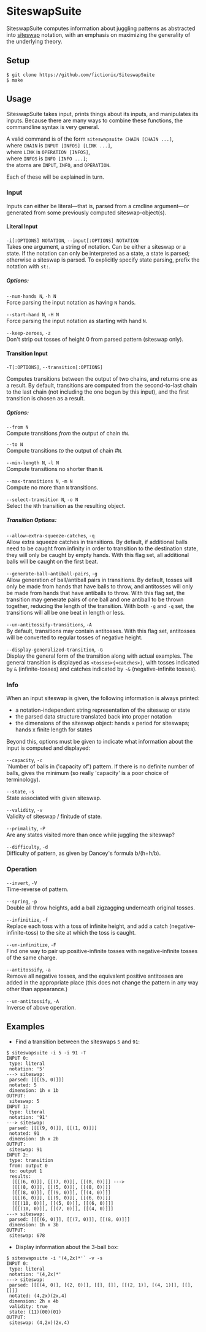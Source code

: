 # SiteswapSuite

SiteswapSuite computes information about juggling patterns as abstracted into [siteswap](http://en.wikipedia.org/wiki/Siteswap) notation, with an emphasis on maximizing the generality of the underlying theory.

## Setup

```
$ git clone https://github.com/fictionic/SiteswapSuite
$ make
```

## Usage

SiteswapSuite takes input, prints things about its inputs, and manipulates its inputs. Because there are many ways to combine these functions, the commandline syntax is very general.

A valid command is of the form `siteswapsuite CHAIN [CHAIN ...]`,  
where `CHAIN` is `INPUT [INFOS] [LINK ...]`,  
where `LINK` is `OPERATION [INFOS]`,  
where `INFOS` is `INFO [INFO ...]`;  
the atoms are `INPUT`, `INFO`, and `OPERATION`.

Each of these will be explained in turn.

### Input

Inputs can either be literal—that is, parsed from a cmdline argument—or generated from some previously computed siteswap-object(s).

#### Literal Input

`-i[:OPTIONS] NOTATION`, `--input[:OPTIONS] NOTATION`  
Takes one argument, a string of notation. Can be either a siteswap or a state. If the notation can only be interpreted as a state, a state is parsed; otherwise a siteswap is parsed. To explicitly specify state parsing, prefix the notation with `st:`.

##### Options:

`--num-hands N`, `-h N`  
Force parsing the input notation as having `N` hands.

`--start-hand N`, `-H N`  
Force parsing the input notation as starting with hand `N`.

`--keep-zeroes`, `-z`  
Don't strip out tosses of height 0 from parsed pattern (siteswap only).

#### Transition Input

`-T[:OPTIONS]`, `--transition[:OPTIONS]`

Computes transitions between the output of two chains, and returns one as a result. By default, transitions are computed from the second-to-last chain to the last chain (not including the one begun by this input), and the first transition is chosen as a result.

##### Options:

`--from N`  
Compute transitions *from* the output of chain #`N`.

`--to N`  
Compute transitions *to* the output of chain #`N`.

`--min-length N`, `-l N`  
Compute transitions no shorter than `N`.

`--max-transitions N`, `-m N`  
Compute no more than `N` transitions.

`--select-transition N`, `-o N`  
Select the `N`th transition as the resulting object.

##### Transition Options:

`--allow-extra-squeeze-catches`, `-q`  
Allow extra squeeze catches in transitions. By default, if additional balls need to be caught from infinity in order to transition to the destination state, they will only be caught by empty hands. With this flag set, all additional balls will be caught on the first beat.

`--generate-ball-antiball-pairs`, `-g`  
Allow generation of ball/antiball pairs in transitions. By default, tosses will only be made from hands that have balls to throw, and antitosses will only be made from hands that have antiballs to throw. With this flag set, the transition may generate pairs of one ball and one antiball to be thrown together, reducing the length of the transition. With both `-g` and `-q` set, the transitions will all be one beat in length or less.

`--un-antitossify-transitions`, `-A`  
By default, transitions may contain antitosses. With this flag set, antitosses will be converted to regular tosses of negative height.

`--display-generalized-transition`, `-G`  
Display the general form of the transition along with actual examples. The general transition is displayed as `<tosses>{<catches>}`, with tosses indicated by `&` (infinite-tosses) and catches indicated by `-&` (negative-infinite tosses).

### Info

When an input siteswap is given, the following information is always printed:
- a notation-independent string representation of the siteswap or state
- the parsed data structure translated back into proper notation
- the dimensions of the siteswap object: hands x period for siteswaps; hands x finite length for states

Beyond this, options must be given to indicate what information about the input is computed and displayed:

`--capacity`, `-c`  
`Number of balls in ('capacity of') pattern. If there is no definite number of balls, gives the minimum (so really 'capacity' is a poor choice of terminology).

`--state`, `-s`  
State associated with given siteswap.

`--validity`, `-v`  
Validity of siteswap / finitude of state.

`--primality`, `-P`  
Are any states visited more than once while juggling the siteswap?

`--difficulty`, `-d`  
Difficulty of pattern, as given by Dancey's formula b/(h+h/b).

### Operation

`--invert`, `-V`  
Time-reverse of pattern.

`--spring`, `-p`  
Double all throw heights, add a ball zigzagging underneath original tosses.

`--infinitize`, `-f`  
Replace each toss with a toss of infinite height, and add a catch (negative-infinite-toss) to the site at which the toss is caught.

`--un-infinitize`, `-F`  
Find one way to pair up positive-infinite tosses with negative-infinite tosses of the same charge.

`--antitossify`, `-a`  
Remove all negative tosses, and the equivalent positive antitosses are added in the appropriate place (this does not change the pattern in any way other than appearance.)

`--un-antitossify`, `-A`  
Inverse of above operation.

## Examples

- Find a transition between the siteswaps `5` and `91`:

```
$ siteswapsuite -i 5 -i 91 -T
INPUT 0:
 type: literal
 notation: '5'
---> siteswap:
 parsed: [[[(5, 0)]]]
 notated: 5
 dimension: 1h x 1b
OUTPUT: 
 siteswap: 5
INPUT 1:
 type: literal
 notation: '91'
---> siteswap:
 parsed: [[[(9, 0)]], [[(1, 0)]]]
 notated: 91
 dimension: 1h x 2b
OUTPUT: 
 siteswap: 91
INPUT 2:
 type: transition
 from: output 0
 to: output 1
 results:
  [[[(6, 0)]], [[(7, 0)]], [[(8, 0)]]] --->
  [[[(8, 0)]], [[(5, 0)]], [[(8, 0)]]]
  [[[(8, 0)]], [[(9, 0)]], [[(4, 0)]]]
  [[[(6, 0)]], [[(9, 0)]], [[(6, 0)]]]
  [[[(10, 0)]], [[(5, 0)]], [[(6, 0)]]]
  [[[(10, 0)]], [[(7, 0)]], [[(4, 0)]]]
---> siteswap:
 parsed: [[[(6, 0)]], [[(7, 0)]], [[(8, 0)]]]
 dimension: 1h x 3b
OUTPUT: 
 siteswap: 678
```

- Display information about the 3-ball box:

```
$ siteswapsuite -i '(4,2x)*'` -v -s
INPUT 0:
 type: literal
 notation: '(4,2x)*'
---> siteswap:
 parsed: [[[(4, 0)], [(2, 0)]], [[], []], [[(2, 1)], [(4, 1)]], [[], []]]
 notated: (4,2x)(2x,4)
 dimension: 2h x 4b
 validity: true
 state: (11)(00)(01)
OUTPUT: 
 siteswap: (4,2x)(2x,4)
```
